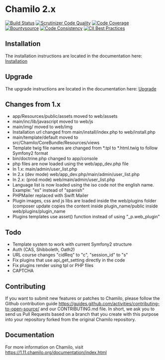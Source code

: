 # Chamilo 2.x

[![Build Status](https://travis-ci.org/chamilo/chamilo-lms.svg?branch=1.11.x)](https://travis-ci.org/chamilo/chamilo-lms)
[![Scrutinizer Code Quality](https://scrutinizer-ci.com/g/chamilo/chamilo-lms/badges/quality-score.png?b=1.11.x)](https://scrutinizer-ci.com/g/chamilo/chamilo-lms/?branch=1.11.x)
[![Code Coverage](https://scrutinizer-ci.com/g/chamilo/chamilo-lms/badges/coverage.png?b=1.11.x)](https://scrutinizer-ci.com/g/chamilo/chamilo-lms/?branch=1.11.x)
[![Bountysource](https://www.bountysource.com/badge/team?team_id=12439&style=raised)](https://www.bountysource.com/teams/chamilo?utm_source=chamilo&utm_medium=shield&utm_campaign=raised)
[![Code Consistency](https://squizlabs.github.io/PHP_CodeSniffer/analysis/chamilo/chamilo-lms/grade.svg)](http://squizlabs.github.io/PHP_CodeSniffer/analysis/chamilo/chamilo-lms/)
[![CII Best Practices](https://bestpractices.coreinfrastructure.org/projects/166/badge)](https://bestpractices.coreinfrastructure.org/projects/166)

## Installation

The installation instructions are located in the documentation here: 
[Installation](app/Resources/docs/installation.md)

## Upgrade
The upgrade instructions are located in the documentation here: 
 [Upgrade](app/Resources/docs/upgrade.md)

## Changes from 1.x 

* app/Resources/public/assets moved to web/assets
* main/inc/lib/javascript moved to web/js
* main/img/ moved to web/img
* Installation url changed from main/install/index.php to web/install.php
* main/template/default moved to src/Chamilo/CoreBundle/Resources/views
* Template twig file names are changed from *.tpl to *.html.twig to follow Symfony2 format
* bin/doctrine.php changed to app/console
* php files are now loaded using the web/app_dev.php file
 * In 1.x:
      main/admin/user_list.php
 * In 2.x (dev mode)
      web/app_dev.php/main/admin/user_list.php
 * In 2.x: (prod mode)
      web/main/admin/user_list.php
* Language list is now loaded using the iso code not the english name.
  Example: "es" instead of "spanish" 
* PHPMailer replaced with Swift Mailer
* Plugin images, css and js libs are loaded inside the web/plugins folder (composer update copies the content inside plugin_name/public inside web/plugins/plugin_name
* Plugins templates use asset() function instead of using "_p.web_plugin" 

   
## Todo
* Template system to work with current Symfony2 structure
* Auth (CAS, Shibboleth, Oath2) 
* URL course changes "cidReq" to "c", "session_id" to "s"
* Fix plugins that use api_get_setting directly in the code
* Fix plugins render using tpl or PHP files
* CAPTCHA


## Contributing

If you want to submit new features or patches to Chamilo, please follow the
Github contribution guide https://guides.github.com/activities/contributing-to-open-source/
and our CONTRIBUTING.md file.
In short, we ask you to send us Pull Requests based on a branch that you create
with this purpose into your repository forked from the original Chamilo repository.

## Documentation
For more information on Chamilo, visit https://1.11.chamilo.org/documentation/index.html
